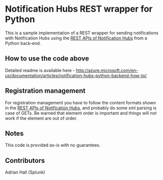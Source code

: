 # Notification Hubs REST wrapper for Python

This is a sample implementation of a REST wrapper for sending notifications with Notification Hubs using the [REST APIs of Notification Hubs](http://msdn.microsoft.com/en-us/library/dn495827.aspx) from a Python back-end.

## How to use the code above

Detailed readme is available here - 
http://azure.microsoft.com/en-us/documentation/articles/notification-hubs-python-backend-how-to/

## Registration management

For registration management you have to follow the content formats shown in the [REST APIs of Notification Hubs](http://msdn.microsoft.com/en-us/library/dn495827.aspx), and probably do some xml parsing is case of GETs. Be warned that element order is important and things will not work if the element are out of order.

## Notes
This code is provided as-is with no guarantees.

## Contributors
Adrian Hall (Splunk)
